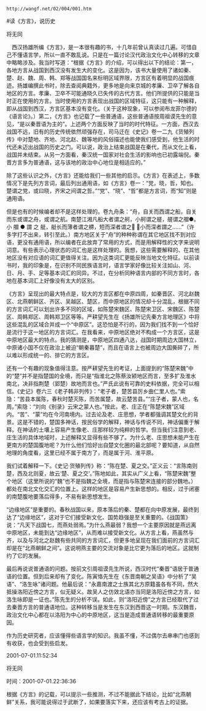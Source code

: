 `http://wangf.net/02/004/001.htm`

#读《方言》，说历史

将无同

　西汉扬雄所编《方言》，是一本很有趣的书，十几年前曾认真读过几遍。可惜自己不懂语言学，所以一直不敢乱说。只是在一篇讨论汉代政治文化中心转移的文章中略略涉及。我当时写道：“根据《方言》的介绍，可以得出以下的结论：第一，各地方言从战国到西汉没有发生大的变化。这是因为，该书大量使用了诸如秦、楚、赵、魏、周、韩、郑等战国国名来标明区域界限，方言区有着明显的战国痕迹。扬雄编撰此书时，除去查阅典籍外，更多地是向来京城的孝廉、卫卒了解各自地区的方言。孝廉、卫卒不可能通晓久已失传的古代方言。他们所提供的只能是当时正在使用的方言。当时使用的方言表现出战国的区域特征，这只能有一种解释，即从战国到西汉，方言区基本没有变化。（关于这种现象，可以参阅布龙菲尔德的《语言论》。）第二，《方言》也记载了一些普通语，这些普通语按周祖谟先生的意见，“是以秦晋语为主的”。上述两个方面反映了当时的时代特征。一方面，西汉去战国不远，旧有的历史传统依然顽强存在，司马迁在《史记》卷一二九《货殖列传》中对楚地、齐地、河北赵、魏等地的风俗描述也能使我们感受到，他生活的时代还未迈出战国的历史之门。可以说，政治上结束战国是在秦代，而从文化上看，战国并未结束。从另一方面看，秦汉统一国家对社会生活的影响也已初露端倪。秦晋方言多为普通语，这与该地的政治中心地位是相适应的。” 

除了这些认识之外，《方言》还能给我们一些其他的启示。《方言》在表述上，多数情况下是先列方言词，最后列出通用语，如《方言》卷一：“党，晓，哲，知也。楚谓之党，或曰晓，齐宋之间谓之哲。”“党”、“晓”、“哲”都是方言词，而“知”则是通用语。 

但是也有的时候编者却不是这样处理的。卷九舟条：“舟，自关而西谓之船，自关而东或谓之舟，或谓之航。南楚江湘凡船大者谓之舸，小舸谓之艖，艖谓之艒●。小 艒 ● 謂 之 艇，艇长而薄者谓之艜，短而深者谓之&#61182; ，小而深者謂之……”（许多字打不出来，转引至此。）南方地区关于“舟”的种种称谓在其它地区找不到对应语，更没有通用语，所以编者在此放弃了常用的方式，而是用解释性的文字来说明词意。有些表示心理状态的词汇也是这样处理的。我想，这些需要解释的、在其他地区没有对应语的词汇更值得关注。因为这类词汇更能反映当地文化特征。以前读书时，我的印象是，在识别不同民族语言时，语言学家好像比较关注如山、河、日、月、手、足等基本词汇的同异。不过，在分析同种语言内部的不同方言时，各地在基本词汇上好像没有太大的区别。 

《方言》呈现出的最大特点是，较大的方言区都在中原四周，如秦晋区、河北赵魏区、北燕朝鲜区、齐区、吴越区、楚区，而中原地区的情况却十分混乱，根据不同的方言词汇可以划出许多不同的区域，如陈楚宋魏区、陈楚宋卫区、宋魏区、陈楚区、周韩郑区、周韩郑卫区等等。严耕望先生在《扬雄所记先秦方言地理区》中将这些混乱的区域合并成一个“中原区”。这恐怕是不行的，因为我们找不到一个恰好是流行于这一地区的方言词汇。在我看来，中原地区绝对不构成一个方言区，这是中原地区最大的特点。我的猜测是，中原地区四通八达，战国时期周边大国林立，中原诸小国不仅在政治上被迫“朝秦暮楚”，而且在语言上也被周边大国撕碎了，所以难以形成统一的、排它的方言区。 

还有一个有趣的现象值得注意。按严耕望先生的考证，上面提到的“陈楚宋魏”中的“楚”并不是指楚国的全境，而只是“指淮北之陈蔡汝颍地区而言，至多扩及淮水南北，决非指荆楚（郢楚）故地而言也。”严氏此说有可靠的史料依据，完全可以相信。《史记》卷六三《老子韩非列传》：“老子者，楚苦县厉乡曲仁里人也。”索隐：“苦县本属陈，春秋时楚灭陈，而苦属楚，故云楚苦县。”“庄子者，蒙人也，名周。”索隐：“刘向《别录》云宋之蒙人也。”按此，老、庄正在“陈楚宋魏”区域内。“苦”、“蒙”均在今河南境内。过去论及老、庄思想，学者都强调其楚文化的背景。这是不错的，楚国多神话，按民俗学的解释，神话与传说不同，神话偏重于解释。在神话的土壤上容易产生像老、庄那样较为纯粹的哲学。但当我们注意到老、庄生活的具体地域时，上述解释又显得有些不够了。为什么老、庄思想未能产生在更南方的楚国腹地呢？为什么他们恰好出自楚文化圈的最北部呢？要知道，从自然地理的角度看，这里已经不属于南方了，而是属于河、淮平原。 

我们试着解释一下。《史记·货殖列传》称：“陈在楚、夏之交。”正义云：“言陈南则楚，西及北则夏，故云‘楚、夏之交’。”陈地如此，其实从广义上看，“陈楚宋魏”整个地区（这里所说的“魏”也不是指魏之全境，而是指与陈楚宋连接的部分魏地。）都处在南北文化交汇的位置上。这样的地区是容易产生新思想的。相反，过于闭塞的南楚腹地要落后得多，不易有新思想发生。 

“边缘地区”是重要的。春秋战国以来，原本落后的秦、楚都在向中原发展，最终到达了“边缘地区”，这对于它们接受新文化、国势趋强是至关重要的。《战国策》说：“凡天下战国七，而燕处弱焉。”为什么燕最弱？我想一个主要原因就是燕远离中原地区，未能到达“边缘地区”，从而难以接受新文化。从方言上看，燕虽然与齐，以及与河北之赵魏有些共同的方言词汇，但更多地呈现在我们面前的方言词汇却是在“北燕朝鲜之间”。这说明燕主要的交流对象是比它更为落后的地区。这就制约了它的发展。 

最后再说说普通语的问题。按前文引周祖谟先生所说，西汉时代“秦晋”语居于普通语的位置。但到后来却有了变化。陈寅恪先生在《东晋南朝之吴语》中分析了“吴语”、“洛生咏”诸问题。他最后说：“永嘉南渡之士族其北方原籍虽各有不同，然大抵操洛阳近傍之方言，似无疑义。故吴人之仿效北语亦当同是洛阳近傍之方言，如洛生咏即是一证也。”陈先生的分析不误。如此，则“洛阳近傍”之方言已经取代了过去秦晋方言的普通语地位。这种转移当是发生在东汉到西晋这一时期。东汉魏晋，政治文化中心都在以洛阳为中心的中原地区，这当是造成普通语转移的最重要原因。 

作为历史研究者，应该懂得些语言学的知识。我虽不懂，不过偶尔去串串门也感到有收获，也会受到些启发。 

2001-07-01.11:52:34

将无同

时间：2001-07-01.22:36:36 

根据《方言》的记载，可以提示一些推测，不过不能据此下结论，比如“北燕朝鲜”关系，我可能说得过于武断了，如果要落实下来，还应该有考古上的证据。
